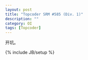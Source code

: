 ```yaml
---
layout: post
title: "Topcoder SRM #585 (Div. 1)"
description: ""
category: OI 
tags: [Topcoder]
---
```


开坑。

{% include JB/setup %}
